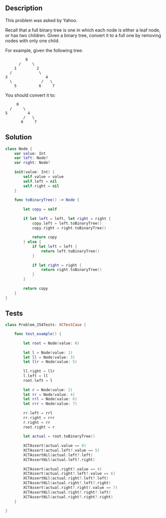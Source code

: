 ## Description

This problem was asked by Yahoo.

Recall that a full binary tree is one in which each node is either a leaf node, or has two children. Given a binary tree, convert it to a full one by removing nodes with only one child.

For example, given the following tree:

```
         0
      /     \
    1         2
  /            \
3                 4
  \             /   \
    5          6     7
```

You should convert it to:


```
     0
  /     \
5         4
        /   \
       6     7
```

## Solution

```swift
class Node {
    var value: Int
    var left: Node?
    var right: Node?
    
    init(value: Int) {
        self.value = value
        self.left = nil
        self.right = nil
    }
    
    func toBinaryTree() -> Node {
        
        let copy = self
        
        if let left = left, let right = right {
            copy.left = left.toBinaryTree()
            copy.right = right.toBinaryTree()
            
            return copy
        } else {
            if let left = left {
                return left.toBinaryTree()
            }
            
            if let right = right {
                return right.toBinaryTree()
            }
        }
        
        return copy
    }
}
```

## Tests

```swift
class Problem_254Tests: XCTestCase {

    func test_example() {
        
        let root = Node(value: 0)
        
        let l = Node(value: 1)
        let ll = Node(value: 3)
        let llr = Node(value: 5)
        
        ll.right = llr
        l.left = ll
        root.left = l
        
        let r = Node(value: 2)
        let rr = Node(value: 4)
        let rrl = Node(value: 6)
        let rrr = Node(value: 7)
        
        rr.left = rrl
        rr.right = rrr
        r.right = rr
        root.right = r
        
        let actual = root.toBinaryTree()
        
        XCTAssert(actual.value == 0)
        XCTAssert(actual.left?.value == 5)
        XCTAssertNil(actual.left?.left)
        XCTAssertNil(actual.left?.right)
        
        XCTAssert(actual.right?.value == 4)
        XCTAssert(actual.right?.left?.value == 6)
        XCTAssertNil(actual.right?.left?.left)
        XCTAssertNil(actual.right?.left?.right)
        XCTAssert(actual.right?.right?.value == 7)
        XCTAssertNil(actual.right?.right?.left)
        XCTAssertNil(actual.right?.right?.right)
    }

}
```